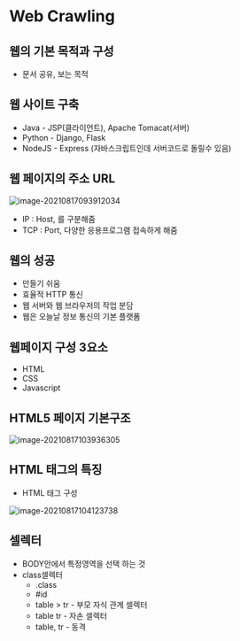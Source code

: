 # Web Crawling

## 웹의 기본 목적과 구성

- 문서 공유, 보는 목적

## 웹 사이트 구축

- Java - JSP(클라이언트), Apache Tomacat(서버)
- Python - Django, Flask
- NodeJS - Express (자바스크립트인데 서버코드로 돌릴수 있음)

## 웹 페이지의 주소 URL

![image-20210817093912034](C:/Users/DQ/AppData/Roaming/Typora/typora-user-images/image-20210817093912034.png)

- IP : Host, 를 구분해줌
- TCP : Port, 다양한 응용프로그램 접속하게 해줌

## 웹의 성공

- 만들기 쉬움
- 효율적 HTTP 통신
- 웹 서버와 웹 브라우저의 작업 분담
- 웹은 오늘날 정보 통신의 기본 플랫폼

## 웹페이지 구성 3요소

- HTML
- CSS
- Javascript

## HTML5 페이지 기본구조

![image-20210817103936305](C:/Users/DQ/AppData/Roaming/Typora/typora-user-images/image-20210817103936305.png)

## HTML 태그의 특징

- HTML 태그 구성

![image-20210817104123738](C:/Users/DQ/AppData/Roaming/Typora/typora-user-images/image-20210817104123738.png)

## 셀렉터

- BODY안에서 특정영역을 선택 하는 것
- class셀렉터
  - .class
  - #id
  - table > tr - 부모 자식 관계 셀렉터
  - table tr    - 자손 셀렉터
  - table, tr   - 동격